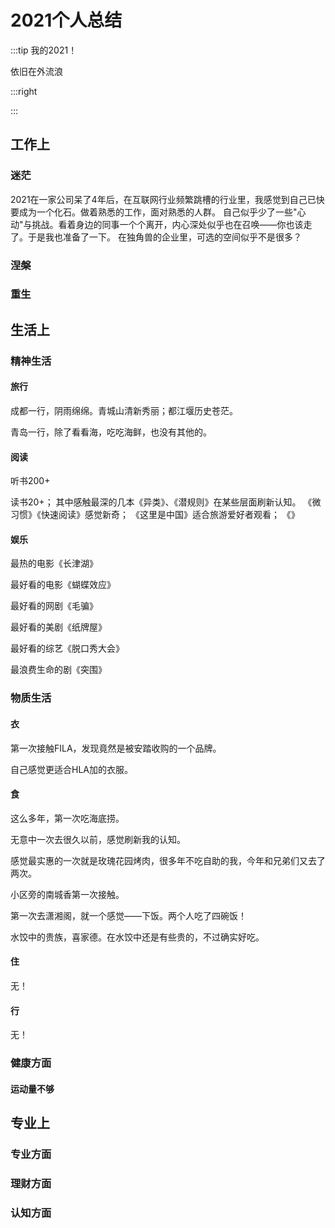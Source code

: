 # 2021个人总结

:::tip 我的2021！

依旧在外流浪

:::right


:::

## 工作上
### 迷茫
2021在一家公司呆了4年后，在互联网行业频繁跳槽的行业里，我感觉到自己已快要成为一个化石。做着熟悉的工作，面对熟悉的人群。
自己似乎少了一些"心动"与挑战。看着身边的同事一个个离开，内心深处似乎也在召唤——你也该走了。于是我也准备了一下。
在独角兽的企业里，可选的空间似乎不是很多？

### 涅槃

### 重生

## 生活上

### 精神生活

#### 旅行

成都一行，阴雨绵绵。青城山清新秀丽；都江堰历史苍茫。

青岛一行，除了看看海，吃吃海鲜，也没有其他的。

#### 阅读

听书200+

读书20+；
其中感触最深的几本《异类》、《潜规则》在某些层面刷新认知。
《微习惯》《快速阅读》感觉新奇；
《这里是中国》适合旅游爱好者观看；
《》
#### 娱乐

最热的电影《长津湖》

最好看的电影《蝴蝶效应》

最好看的网剧《毛骗》

最好看的美剧《纸牌屋》

最好看的综艺《脱口秀大会》

最浪费生命的剧《突围》

### 物质生活

#### 衣

第一次接触FILA，发现竟然是被安踏收购的一个品牌。

自己感觉更适合HLA加的衣服。

#### 食

这么多年，第一次吃海底捞。

无意中一次去很久以前，感觉刷新我的认知。

感觉最实惠的一次就是玫瑰花园烤肉，很多年不吃自助的我，今年和兄弟们又去了两次。

小区旁的南城香第一次接触。

第一次去潇湘阁，就一个感觉——下饭。两个人吃了四碗饭！

水饺中的贵族，喜家德。在水饺中还是有些贵的，不过确实好吃。

#### 住

无！

#### 行

无！

### 健康方面

#### 运动量不够

## 专业上

### 专业方面

### 理财方面

### 认知方面

###
